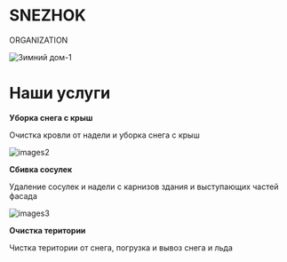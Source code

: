 # SNEZHOK
ORGANIZATION

![Зимний дом-1](https://user-images.githubusercontent.com/95538625/144721970-ce68992b-ab51-411b-a219-27e1b5821b08.jpg)

# Наши услуги



**Уборка снега с крыш**

Очистка кровли от надели и уборка снега с крыш

![images2](https://user-images.githubusercontent.com/95538625/144723072-2fb0e578-4dad-4938-b6ab-a016ec969173.png)

**Сбивка сосулек**

Удаление сосулек и надели с карнизов здания и выступающих частей фасада

![images3](https://user-images.githubusercontent.com/95538625/144723079-bf6a837d-be29-49f1-aabb-ffb5234fb0c2.png)

**Очистка територии**

Чистка територии от снега, погрузка и вывоз снега и льда
